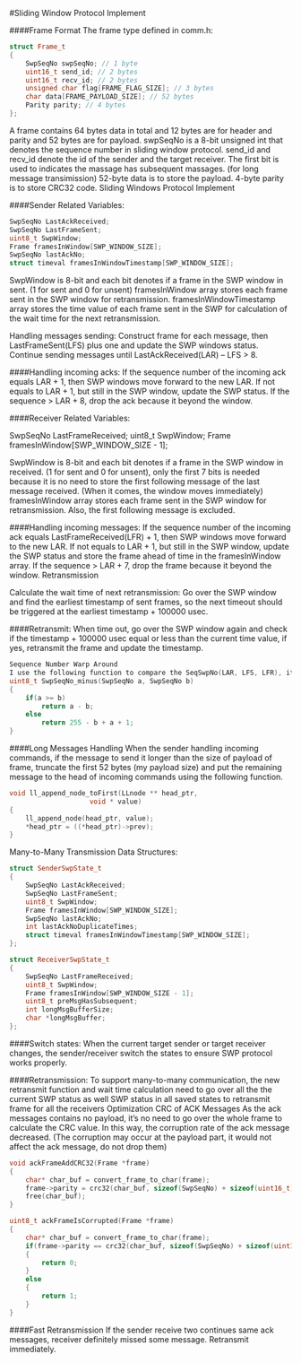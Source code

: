 #Sliding Window Protocol Implement

####Frame Format
The frame type defined in comm.h:

```cpp
struct Frame_t
{
    SwpSeqNo swpSeqNo; // 1 byte
    uint16_t send_id; // 2 bytes
    uint16_t recv_id; // 2 bytes
    unsigned char flag[FRAME_FLAG_SIZE]; // 3 bytes
    char data[FRAME_PAYLOAD_SIZE]; // 52 bytes
    Parity parity; // 4 bytes
};
```

A frame contains 64 bytes data in total and 12 bytes are for header and parity and 52 bytes are for payload.
swpSeqNo is a 8-bit unsigned int that denotes the sequence number in sliding window protocol.
send_id and recv_id denote the id of the sender and the target receiver.
The first bit is used to indicates the massage has subsequent massages. (for long message transimission)
52-byte data is to store the payload.
4-byte parity is to store CRC32 code.
Sliding Windows Protocol Implement

####Sender
Related Variables:

```cpp
SwpSeqNo LastAckReceived;
SwpSeqNo LastFrameSent;
uint8_t SwpWindow;
Frame framesInWindow[SWP_WINDOW_SIZE];
SwpSeqNo lastAckNo;			
struct timeval framesInWindowTimestamp[SWP_WINDOW_SIZE];
```

SwpWindow is 8-bit and each bit denotes if a frame in the SWP window in sent. (1 for sent and 0 for unsent)
framesInWindow array stores each frame sent in the SWP window for retransmission.
framesInWindowTimestamp array stores the time value of each frame sent in the SWP for calculation of the wait time for the next retransmission.

Handling messages sending:
Construct frame for each message, then LastFrameSent(LFS) plus one and update the SWP windows status. Continue sending messages until LastAckReceived(LAR) – LFS > 8.

####Handling incoming acks:
If the sequence number of the incoming ack equals LAR + 1, then SWP windows move forward to the new LAR. If not equals to LAR + 1, but still in the SWP window, update the SWP status. If the sequence > LAR + 8, drop the ack because it beyond the window.

####Receiver
Related Variables:

SwpSeqNo LastFrameReceived;
uint8_t SwpWindow;
Frame framesInWindow[SWP_WINDOW_SIZE - 1];

SwpWindow is 8-bit and each bit denotes if a frame in the SWP window in received. (1 for sent and 0 for unsent), only the first 7 bits is needed because it is no need to store the first following message of the last message received. (When it comes, the window moves immediately)
framesInWindow array stores each frame sent in the SWP window for retransmission. Also, the first following message is excluded.

####Handling incoming messages:
If the sequence number of the incoming ack equals LastFrameReceived(LFR) + 1, then SWP windows move forward to the new LAR. If not equals to LAR + 1, but still in the SWP window, update the SWP status and store the frame ahead of time in the framesInWindow array. If the sequence > LAR + 7, drop the frame because it beyond the window.
Retransmission

Calculate the wait time of next retransmission:
Go over the SWP window and find the earliest timestamp of sent frames, so the next timeout should be triggered at the earliest timestamp + 100000 usec.

####Retransmit:
When time out, go over the SWP window again and check if the timestamp + 100000 usec equal or less than the current time value, if yes, retransmit the frame and update the timestamp.

```cpp
Sequence Number Warp Around
I use the following function to compare the SeqSwpNo(LAR, LFS, LFR), it works correctly when the 8-bit SeqSwpNo overflows.
uint8_t SwpSeqNo_minus(SwpSeqNo a, SwpSeqNo b)
{
    if(a >= b)
        return a - b;
    else
        return 255 - b + a + 1;
}
```

####Long Messages Handling
When the sender handling incoming commands, if the message to send it longer than the size of payload of frame, truncate the first 52 bytes (my payload size) and put the remaining message to the head of incoming commands using the following function.

```cpp
void ll_append_node_toFirst(LLnode ** head_ptr,
                    void * value)
{
    ll_append_node(head_ptr, value);
    *head_ptr = ((*head_ptr)->prev);
}
```

Many-to-Many Transmission
Data Structures:

```cpp
struct SenderSwpState_t
{
    SwpSeqNo LastAckReceived;
    SwpSeqNo LastFrameSent;
    uint8_t SwpWindow;
    Frame framesInWindow[SWP_WINDOW_SIZE];
    SwpSeqNo lastAckNo;
    int lastAckNoDuplicateTimes;
    struct timeval framesInWindowTimestamp[SWP_WINDOW_SIZE];
};

struct ReceiverSwpState_t
{
    SwpSeqNo LastFrameReceived;
    uint8_t SwpWindow;
    Frame framesInWindow[SWP_WINDOW_SIZE - 1];
    uint8_t preMsgHasSubsequent;
    int longMsgBufferSize;
    char *longMsgBuffer;
};
```

####Switch states:
When the current target sender or target receiver changes, the sender/receiver switch the states to ensure SWP protocol works properly.

####Retransmission:
To support many-to-many communication, the new retransmit function and wait time calculation need to go over all the the current SWP status as well SWP status in all saved states to retransmit frame for all the receivers
Optimization
 CRC of ACK Messages
As the ack messages contains no payload, it’s no need to go over the whole frame to calculate the CRC value. In this way, the corruption rate of the ack message decreased. (The corruption may occur at the payload part, it would not affect the ack message, do not drop them)

```cpp
void ackFrameAddCRC32(Frame *frame)
{
	char* char_buf = convert_frame_to_char(frame);
	frame->parity = crc32(char_buf, sizeof(SwpSeqNo) + sizeof(uint16_t) * 2);
	free(char_buf);
}

uint8_t ackFrameIsCorrupted(Frame *frame)
{
	char* char_buf = convert_frame_to_char(frame);
	if(frame->parity == crc32(char_buf, sizeof(SwpSeqNo) + sizeof(uint16_t) * 2))
	{
		return 0;
	}
	else
	{
		return 1;
	}
}
```

####Fast Retransmission
If the sender receive two continues same ack messages, receiver definitely missed some message. Retransmit immediately. 
